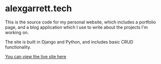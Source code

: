 # alexgarrett.tech

This is the source code for my personal website, which includes a portfolio page,
and a blog application which I use to write about the projects I'm working on.

The site is built in Django and Python, and includes basic CRUD functionality.

[You can view the live site here](https://www.alexgarrett.tech)
